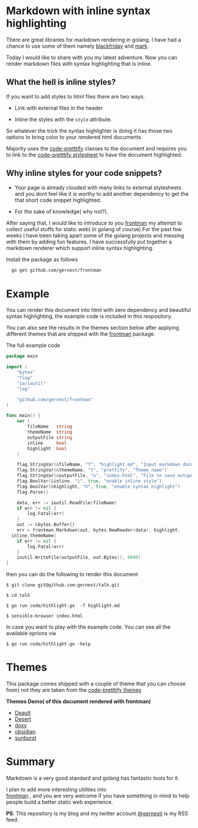# Markdown with inline syntax highlighting

There are great libraries for markdown rendering in golang. I have had a chance
to use  some of them namely
[blackfriday](https://github.com/russross/blackfriday) and
[mark](https://github.com/a8m/mark). 

Today I would like to share with you my latest adventure. Now you can render
markdown files with syntax highlighting that is inline.

## What the hell is inline styles?

If you want to add styles to html files there are two ways.

* Link with external files in the header

* Inline the styles with the `style` attribute.

So whatever the trick the syntax highlighter is doing it has those two options
to bring color to your rendered html documents.

Majority uses the [code-pretttify](https://github.com/google/code-prettify)
classes to the document and requires you to
link to the [code-pretttify
stylesheet](https://github.com/google/code-prettify#setup) to have the document
highlighted.

## Why inline styles for your code snippets?

* Your page is already clouded with many links to external stylesheets and
you dont feel like it is worthy to add another dependency 
to get the that short code snippet highlighted.

 * For the sake of knowledge( why not?).


After saying that, I would like to introduce to you
[frontman](https://github.com/gernest/frontman) my attempt to 
collect useful  stuffs for static web( In golang of course).For the past few
weeks I have been taking apart some of the golang projects and messing with them
by adding fun features. I have successfully put together a markdown renderer
which support inline syntax highlighting.

Install the package as follows

```bash
  go get github.com/gernest/frontman
 ``` 

# Example

You can render this document into html with zero dependency and
beautiful syntax highlighting, the example code is
included in this respository.

You can also see the results in the themes section below after applying
different themes that are shipped with the
[frontman](https://github.com/gernest/frontman)   package.

The full example code

```go
package main

import (
	"bytes"
	"flag"
	"io/ioutil"
	"log"

	"github.com/gernest/frontman"
)

func main() {
	var (
		fileName   string
		themeName  string
		outputFile string
		inline     bool
		highlight  bool
	)

	flag.StringVar(&fileName, "f", "highlight.md", "Input markdown document")
	flag.StringVar(&themeName, "t", "prettify", "Theme name")
	flag.StringVar(&outputFile, "o", "index.html", "File to save outuput")
	flag.BoolVar(&inline, "i", true, "enable inline style")
	flag.BoolVar(&highlight, "h", true, "enable syntax highlight")
	flag.Parse()

	data, err := ioutil.ReadFile(fileName)
	if err != nil {
		log.Fatal(err)
	}
	out := &bytes.Buffer{}
	err = frontman.Markdown(out, bytes.NewReader(data), highlight,
  inline,themeName)
	if err != nil {
		log.Fatal(err)
	}
	ioutil.WriteFile(outputFile, out.Bytes(), 0600)
}
```

then you can do the following to render this document

```shell
$ git clone git@github.com:gernest/talk.git

$ cd talk

$ go run code/hithlight.go  -f highlight.md

$ sensible-browser index.html
```

In case you want to play with the example code. You can see all the available
oprions via

```shell
$ go run code/hithlight.go -help
```

# Themes
This package comes shipped with a couple of theme that you can choose from( not
they are taken from the [code-pretttify
themes](https://rawgit.com/google/code-prettify/master/styles/index.html)


__Themes Demo( of this document rendered with frontman)__

* [Deault](http://gernest.github.io/frontman/highlight/prettify.html)
* [Desert](http://gernest.github.io/frontman/highlight/desert.html)
* [doxy](http://gernest.github.io/frontman/highlight/doxy.html)
* [obsidian](http://gernest.github.io/frontman/highlight/obsidian.html)
* [sunburst](http://gernest.github.io/frontman/highlight/sunburst.html)

# Summary
Markdown is a very good standard and golang has fantastic tools for it.

I plan to add more interesting utilities into  
[frontman](https://github.com/gernest/frontman) , and you are very
welcome if you have something in mind to help people build a better static web
experience.

__PS__: This repository is my blog and   my twitter account
[@gernesti](https://twitter.com/gernesti) is my
RSS feed.

